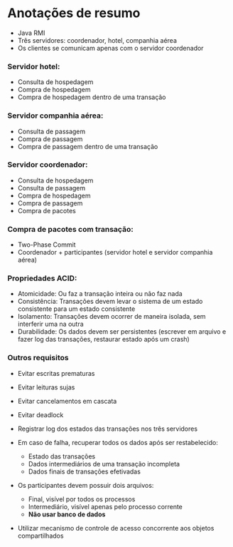 # Anotações de resumo

* Java RMI
* Três servidores: coordenador, hotel, companhia aérea
* Os clientes se comunicam apenas com o servidor coordenador

### Servidor hotel:
* Consulta de hospedagem
* Compra de hospedagem
* Compra de hospedagem dentro de uma transação

### Servidor companhia aérea:
* Consulta de passagem
* Compra de passagem
* Compra de passagem dentro de uma transação

### Servidor coordenador:
* Consulta de hospedagem
* Consulta de passagem
* Compra de hospedagem
* Compra de passagem
* Compra de pacotes

### Compra de pacotes com transação:
* Two-Phase Commit
* Coordenador + participantes (servidor hotel e servidor companhia aérea)

### Propriedades ACID:
* Atomicidade: Ou faz a transação inteira ou não faz nada
* Consistência: Transações devem levar o sistema de um estado consistente para um estado consistente
* Isolamento: Transações devem ocorrer de maneira isolada, sem interferir uma na outra
* Durabilidade: Os dados devem ser persistentes (escrever em arquivo e fazer log das transações, restaurar estado após um crash)

### Outros requisitos
* Evitar escritas prematuras
* Evitar leituras sujas
* Evitar cancelamentos em cascata
* Evitar deadlock

* Registrar log dos estados das transações nos três servidores

* Em caso de falha, recuperar todos os dados após ser restabelecido:
    * Estado das transações
    * Dados intermediários de uma transação incompleta
    * Dados finais de transações efetivadas

* Os participantes devem possuir dois arquivos:
    * Final, visível por todos os processos
    * Intermediário, visível apenas pelo processo corrente
    * **Não usar banco de dados**

* Utilizar mecanismo de controle de acesso concorrente aos objetos compartilhados
